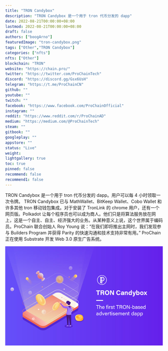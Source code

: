 ```yaml
---
title: "TRON Candybox"
description: "TRON Candybox 是一个用于 tron 代币分发的 dapp"
date: 2022-08-21T00:00:00+08:00
lastmod: 2022-08-21T00:00:00+08:00
draft: false
authors: ["boogArno"]
featuredImage: "tron-candybox.png"
tags: ["Other","TRON Candybox"]
categories: ["nfts"]
nfts: ["Other"]
blockchain: "TRON"
website: "https://chain.pro/"
twitter: "https://twitter.com/ProChainTech"
discord: "https://discord.gg/Gsx6UsH"
telegram: "https://t.me/ProChainCN"
github: ""
youtube: ""
twitch: ""
facebook: "https://www.facebook.com/ProChainOfficial"
instagram: ""
reddit: "https://www.reddit.com/r/ProChainAD"
medium: "https://medium.com/@ProChainTech"
steam: ""
gitbook: ""
googleplay: ""
appstore: ""
status: "Live"
weight: 
lightgallery: true
toc: true
pinned: false
recommend: false
recommend1: false
---
```

TRON Candybox 是一个用于 tron 代币分发的 dapp。用户可以每 4 小时领取一次令牌。 TRON Candybox 已与 MathWallet、BitKeep Wallet、Cobo Wallet 和许多其他 tron 移动钱包集成。对于安装了 TronLink 的 chrome 用户，还有一个网页版。Polkadot 让每个程序员也可以成为商人。他们只是将算法服务放在网上，这是一个自主、自主、经济强大的业务。从某种意义上说，这个世界属于编码员。ProChain 联合创始人 Roy Young 说：“在我们即将推出主网时，我们发现参与 Builders Program 并获得 Parity 的快速沟通和技术支持非常有用。” ProChain 正在使用 Substrate 开发 Web 3.0 原生广告系统。

![troncandybox-dapp-other-tron-image1_9b8dda7af85585fd25bc68265065cfb2](troncandybox-dapp-other-tron-image1_9b8dda7af85585fd25bc68265065cfb2.png)